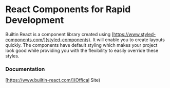 # React Components for Rapid Development

Builtin React is a component library created using [https://www.styled-components.com/](styled-components). It will enable you to create layouts quickly. The components have default styling which makes your project look good while providing you with the flexibility to easily override these styles.

### Documentation
[https://www.builtin-react.com/](Offical Site)